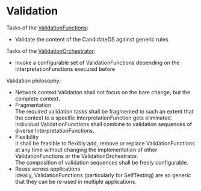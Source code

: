 # Validation  

Tasks of the [ValidationFunctions](./ValidationFunctions.md):  
- Validate the content of the CandidateDS against generic rules  

Tasks of the [ValidationOrchestrator](./MeasurementOrchestrator.md):  
- Invoke a configurable set of ValidationFunctions depending on the InterpretationFunctions executed before  

Validation philosophy:  
- Network context
  Validation shall not focus on the bare change, but the complete context.  
- Fragmentation  
  The required validation tasks shall be fragmented to such an extent that the context to a specific InterpretationFunction gets eliminated. Individual ValidationFunctions shall combine to validation sequences of diverse InterpretationFunctions.  
- Flexibility  
  It shall be feasible to flexibly add, remove or replace ValidationFunctions at any time without changing the implementation of other ValidationFunctions or the ValidationOrchestrator.  
  The composition of validation sequences shall be freely configurable.  
- Reuse across applications  
  Ideally, ValidationFunctions (particularly for SelfTesting) are so generic that they can be re-used in multiple applications.  
